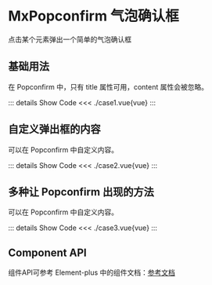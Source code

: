 # MxPopconfirm 气泡确认框
点击某个元素弹出一个简单的气泡确认框
<br/>


<script lang="ts" setup>
import case1 from './case1.vue'
import case2 from './case2.vue'
import case3 from './case3.vue'
</script>


## 基础用法 
在 Popconfirm 中，只有 title 属性可用，content 属性会被忽略。

<case1></case1>

::: details Show Code
<<< ./case1.vue{vue}
:::


## 自定义弹出框的内容
可以在 Popconfirm 中自定义内容。

<case2></case2>

::: details Show Code
<<< ./case2.vue{vue}
:::


## 多种让 Popconfirm 出现的方法
可以在 Popconfirm 中自定义内容。

<case3></case3>

::: details Show Code
<<< ./case3.vue{vue}
:::


## Component API
组件API可参考 Element-plus 中的组件文档：[参考文档](https://element-plus.org/zh-CN/component/popconfirm.html#api)

